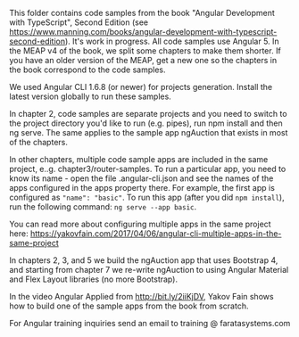 This folder contains code samples from the book "Angular Development with TypeScript", Second Edition (see https://www.manning.com/books/angular-development-with-typescript-second-edition). It's work in progress. All code samples use Angular 5. In the MEAP v4 of the book, we split some chapters to make them shorter. If you have an older version of the MEAP, get a new one so the chapters in the book correspond to the code samples.

We used Angular CLI 1.6.8 (or newer) for projects generation. Install the latest version globally to run these samples.

In chapter 2, code samples are separate projects and you need to switch to the project directory you'd like to run (e.g. pipes), run npm install and then ng serve. The same applies to the sample app ngAuction that exists in most of the chapters.

In other chapters, multiple code sample apps are included in the same project, e..g. chapter3/router-samples. To run a particular app, you need to know its name - open the file .angular-cli.json and see the names of the apps configured in the apps property there. For example, the first app is configured as ```"name": "basic"```. To run this app (after you did ```npm install```), run the following command: ```ng serve --app basic```.

You can read more about configuring multiple apps in the same project here: https://yakovfain.com/2017/04/06/angular-cli-multiple-apps-in-the-same-project

In chapters 2, 3, and 5 we build the ngAuction app that uses Bootstrap 4, and starting from chapter 7 we re-write ngAuction to using Angular Material and Flex Layout libraries (no more Bootstrap).

In the video Angular Applied from http://bit.ly/2iiKjDV, Yakov Fain shows how to build one of the sample apps from the book from scratch. 

For Angular training inquiries send an email to training @ faratasystems.com
